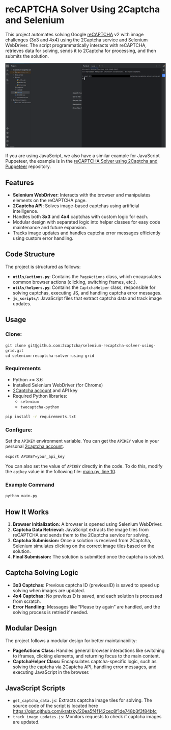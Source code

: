 # reCAPTCHA Solver Using 2Captcha and Selenium

This project automates solving Google [reCAPTCHA] v2 with image challenges (3x3 and 4x4) using the 2Captcha service and Selenium WebDriver. The script programmatically interacts with reCAPTCHA, retrieves data for solving, sends it to 2Captcha for processing, and then submits the solution.

![bypass_recaptcha_v2_selenium_final2.gif](media%2Fbypass_recaptcha_v2_selenium_final2.gif)

If you are using JavaScript, we also have a similar example for JavaScript Puppeteer, the example is in the [reCAPTCHA Solver using 2Captcha and Puppeteer] repository.


## Features

- **Selenium WebDriver**: Interacts with the browser and manipulates elements on the reCAPTCHA page.
- **2Captcha API**: Solves image-based captchas using artificial intelligence.
- Handles both **3x3** and **4x4** captchas with custom logic for each.
- Modular design with separated logic into helper classes for easy code maintenance and future expansion.
- Tracks image updates and handles captcha error messages efficiently using custom error handling.

## Code Structure

The project is structured as follows:

- **`utils/actions.py`**: Contains the `PageActions` class, which encapsulates common browser actions (clicking, switching frames, etc.).
- **`utils/helpers.py`**: Contains the `CaptchaHelper` class, responsible for solving captchas, executing JS, and handling captcha error messages.
- **`js_scripts/`**: JavaScript files that extract captcha data and track image updates.

## Usage

### Clone:

```
git clone git@github.com:2captcha/selenium-recaptcha-solver-using-grid.git
cd selenium-recaptcha-solver-using-grid
```

### Requirements

- Python >= 3.6
- Installed Selenium WebDriver (for Chrome)
- [2Captcha account][2captcha] and API key
- Required Python libraries:
  - `selenium`
  - `twocaptcha-python`
```bash
pip install -r requirements.txt
```

### Configure:

Set the `APIKEY` environment variable. You can get the `APIKEY` value in your personal [2captcha account][2captcha].

`export APIKEY=your_api_key`

You can also set the value of `APIKEY` directly in the code. To do this, modify the `apikey` value in the following file: [main.py, line 10][main.py, line 10].

### Example Command
```bash
python main.py
```

## How It Works

1. **Browser Initialization:** A browser is opened using Selenium WebDriver.
2. **Captcha Data Retrieval:** JavaScript extracts the image tiles from reCAPTCHA and sends them to the 2Captcha service for solving.
3. **Captcha Submission:** Once a solution is received from 2Captcha, Selenium simulates clicking on the correct image tiles based on the solution.
4. **Final Submission:** The solution is submitted once the captcha is solved.

## Captcha Solving Logic

- **3x3 Captchas:** Previous captcha ID (previousID) is saved to speed up solving when images are updated.
- **4x4 Captchas:** No previousID is saved, and each solution is processed from scratch.
- **Error Handling:** Messages like “Please try again” are handled, and the solving process is retried if needed.

## Modular Design

The project follows a modular design for better maintainability:

- **PageActions Class:** Handles general browser interactions like switching to iframes, clicking elements, and returning focus to the main content.
- **CaptchaHelper Class:** Encapsulates captcha-specific logic, such as solving the captcha via 2Captcha API, handling error messages, and executing JavaScript in the browser.

## JavaScript Scripts

- `get_captcha_data.js`: Extracts captcha image tiles for solving. The source code of the script is located here https://gist.github.com/kratzky/20ea5f4f142cec8f1de748b3f3f84bfc
- `track_image_updates.js`: Monitors requests to check if captcha images are updated.

<!-- Shared links -->
[2captcha-demo]: https://2captcha.com/demo
[recaptcha-v2-demo]: https://2captcha.com/demo/recaptcha-v2
[2captcha]: https://2captcha.com
[selenium]: https://pypi.org/project/selenium/
[2captcha-python]: https://github.com/2captcha/2captcha-python
[reCAPTCHA Solver using 2Captcha and Puppeteer]: https://github.com/2captcha/puppeteer-recaptcha-solver-using-clicks
[main.py, line 10]: https://github.com/2captcha/selenium-recaptcha-solver-using-grid/blob/ba33e59ad51610226c34c3d1aec7372801786192/main.py#L10
[reCAPTCHA]: https://2captcha.com/p/bypass-recaptcha



